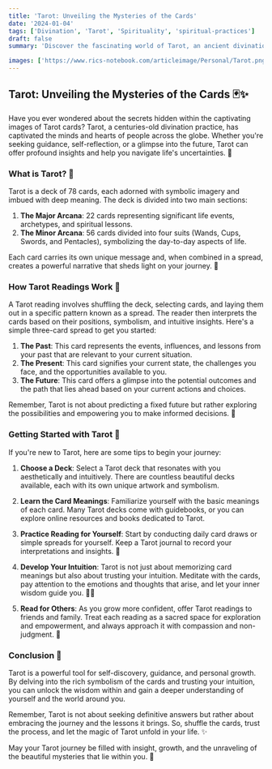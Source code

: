 ```yaml
---
title: 'Tarot: Unveiling the Mysteries of the Cards'
date: '2024-01-04'
tags: ['Divination', 'Tarot', 'Spirituality', 'spiritual-practices']
draft: false
summary: 'Discover the fascinating world of Tarot, an ancient divination practice that offers insights into your past, present, and future.'

images: ['https://www.rics-notebook.com/articleimage/Personal/Tarot.png']
---
```


## Tarot: Unveiling the Mysteries of the Cards 🃏✨

Have you ever wondered about the secrets hidden within the captivating images of Tarot cards? Tarot, a centuries-old divination practice, has captivated the minds and hearts of people across the globe. Whether you're seeking guidance, self-reflection, or a glimpse into the future, Tarot can offer profound insights and help you navigate life's uncertainties. 💫

### What is Tarot? 🔮

Tarot is a deck of 78 cards, each adorned with symbolic imagery and imbued with deep meaning. The deck is divided into two main sections:

1. **The Major Arcana**: 22 cards representing significant life events, archetypes, and spiritual lessons.
2. **The Minor Arcana**: 56 cards divided into four suits (Wands, Cups, Swords, and Pentacles), symbolizing the day-to-day aspects of life.

Each card carries its own unique message and, when combined in a spread, creates a powerful narrative that sheds light on your journey. 🌌

### How Tarot Readings Work 🎴

A Tarot reading involves shuffling the deck, selecting cards, and laying them out in a specific pattern known as a spread. The reader then interprets the cards based on their positions, symbolism, and intuitive insights. Here's a simple three-card spread to get you started:

1. **The Past**: This card represents the events, influences, and lessons from your past that are relevant to your current situation.
2. **The Present**: This card signifies your current state, the challenges you face, and the opportunities available to you.
3. **The Future**: This card offers a glimpse into the potential outcomes and the path that lies ahead based on your current actions and choices.

Remember, Tarot is not about predicting a fixed future but rather exploring the possibilities and empowering you to make informed decisions. 💪

### Getting Started with Tarot 🌿

If you're new to Tarot, here are some tips to begin your journey:

1. **Choose a Deck**: Select a Tarot deck that resonates with you aesthetically and intuitively. There are countless beautiful decks available, each with its own unique artwork and symbolism.

2. **Learn the Card Meanings**: Familiarize yourself with the basic meanings of each card. Many Tarot decks come with guidebooks, or you can explore online resources and books dedicated to Tarot.

3. **Practice Reading for Yourself**: Start by conducting daily card draws or simple spreads for yourself. Keep a Tarot journal to record your interpretations and insights. 📝

4. **Develop Your Intuition**: Tarot is not just about memorizing card meanings but also about trusting your intuition. Meditate with the cards, pay attention to the emotions and thoughts that arise, and let your inner wisdom guide you. 🧘‍♀️

5. **Read for Others**: As you grow more confident, offer Tarot readings to friends and family. Treat each reading as a sacred space for exploration and empowerment, and always approach it with compassion and non-judgment. 🤗

### Conclusion 🌟

Tarot is a powerful tool for self-discovery, guidance, and personal growth. By delving into the rich symbolism of the cards and trusting your intuition, you can unlock the wisdom within and gain a deeper understanding of yourself and the world around you.

Remember, Tarot is not about seeking definitive answers but rather about embracing the journey and the lessons it brings. So, shuffle the cards, trust the process, and let the magic of Tarot unfold in your life. ✨

May your Tarot journey be filled with insight, growth, and the unraveling of the beautiful mysteries that lie within you. 🙏
